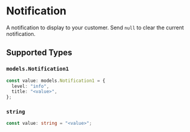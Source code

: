 # Notification

A notification to display to your customer. Send `null` to clear the current notification.


## Supported Types

### `models.Notification1`

```typescript
const value: models.Notification1 = {
  level: "info",
  title: "<value>",
};
```

### `string`

```typescript
const value: string = "<value>";
```

